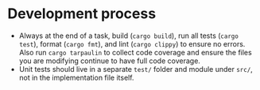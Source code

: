 # Development process
- Always at the end of a task, build (`cargo build`), run all tests (`cargo test`), format (`cargo fmt`), and lint (`cargo clippy`) to ensure no errors. Also run `cargo tarpaulin` to collect code coverage and ensure the files you are modifying continue to have full code coverage.
- Unit tests should live in a separate `test/` folder and module under `src/`, not in the implementation file itself.
